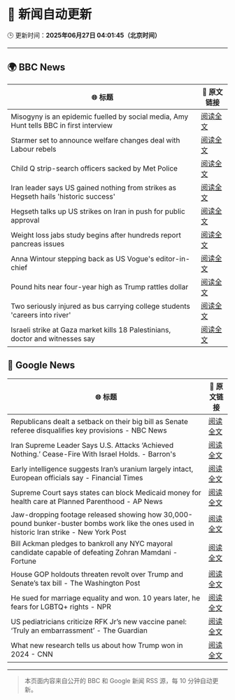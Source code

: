 # 🧠 新闻自动更新

🕒 更新时间：**2025年06月27日 04:01:45（北京时间）**

---

## 🌍 BBC News

| 🌐 标题 | 🔗 原文链接 |
|--------|-------------|
| Misogyny is an epidemic fuelled by social media, Amy Hunt tells BBC in first interview | [阅读全文](https://www.bbc.com/news/articles/c8d64z4rl5ro) |
| Starmer set to announce welfare changes deal with Labour rebels | [阅读全文](https://www.bbc.com/news/articles/cq6my6v81z4o) |
| Child Q strip-search officers sacked by Met Police | [阅读全文](https://www.bbc.com/news/articles/ce8zyjdj067o) |
| Iran leader says US gained nothing from strikes as Hegseth hails 'historic success' | [阅读全文](https://www.bbc.com/news/articles/cdjxy039ln8o) |
| Hegseth talks up US strikes on Iran in push for public approval | [阅读全文](https://www.bbc.com/news/articles/c20rd30l7l3o) |
| Weight loss jabs study begins after hundreds report pancreas issues | [阅读全文](https://www.bbc.com/news/articles/c4ged0r1n3wo) |
| Anna Wintour stepping back as US Vogue's editor-in-chief | [阅读全文](https://www.bbc.com/news/articles/cx2nerz0nn9o) |
| Pound hits near four-year high as Trump rattles dollar | [阅读全文](https://www.bbc.com/news/articles/cjrlyve8dq8o) |
| Two seriously injured as bus carrying college students 'careers into river' | [阅读全文](https://www.bbc.com/news/articles/cedgl45wqy4o) |
| Israeli strike at Gaza market kills 18 Palestinians, doctor and witnesses say | [阅读全文](https://www.bbc.com/news/articles/cly8dlzx918o) |

## 📰 Google News

| 🌐 标题 | 🔗 原文链接 |
|--------|-------------|
| Republicans dealt a setback on their big bill as Senate referee disqualifies key provisions - NBC News | [阅读全文](https://news.google.com/rss/articles/CBMivwFBVV95cUxOR0t0dlhWa0xMMEFQYndFZTRIR1Rpd2d1Mm1OTEZUSmt3MVY4QUI3ZFdjSDlta0tZYVAtSGh5RjZ3bWZFbDJDczJNcVJhUlQ3dDdqYm9yLUNNVWdtSC1IcUtxY2lpLTRqczlmS3k0aDV6WFY4OUJuQ181X21oVlkwRVR6R2s1dVlzSUtwX3Z6aXhKRmRIYWhKR0dsaWl1TU5GTjZFRGt2Qk9MYnYzWHYwMVlkQjdlMGdON3BidWdWZ9IBVkFVX3lxTE5vMFJkaWEwZUZSTU5hYWN5S0pkTnk0dXdBT0l5RmlIQkU5aVlFbGpoMXJtXzlRWDdUaThPWmRMYk81aHQwVnhDZXBnLXBuaTZDVS1Xek5n?oc=5) |
| Iran Supreme Leader Says U.S. Attacks ‘Achieved Nothing.’ Cease-Fire With Israel Holds. - Barron's | [阅读全文](https://news.google.com/rss/articles/CBMiigFBVV95cUxOcmUwbUloSm9DdV9vSHlzcXBDdWRGYlZmZTdNUnQzbkx6V2Z6bk53SF9LT0o3V3lUTWQ4VkNsdmZuVjB0WDJrNndJS3V2MXFnbmZjQVFBQXZ2emVnZHBlVGZIT1h2VnhEY3h1ajlTbUFCeXdRSm5oYUVZWmZxSzlZYnF0aDN5RGZfM1E?oc=5) |
| Early intelligence suggests Iran’s uranium largely intact, European officials say - Financial Times | [阅读全文](https://news.google.com/rss/articles/CBMicEFVX3lxTE45X3RwT0psN1NMYjR3Y19aUlVmSnFPRmRCN2xyT0NWdmF5VThvMm12LWNPa2lDcFA2SzJTZGlSUUxrV0c0SXMtUkk0S1Y2WndQWTdscHlQVmkwZkxvVmlXSkV0Uzc5aTM3NFhnVTZTVTA?oc=5) |
| Supreme Court says states can block Medicaid money for health care at Planned Parenthood - AP News | [阅读全文](https://news.google.com/rss/articles/CBMirwFBVV95cUxNV2NXZ1ZRU3EzNWZXbWw1M1Y1ME5xNTVVcDBGMGVBMVRoUWVtblRfMDhTT29pczNybnNLc05MWllobE1uSGtDZlVjcnF3N3oxVjlBRTZGbW9tTkpLek9POEdyTFNhWlAyTngtSDdiem1WMV8telRwOHhaN2FZS2lrZlhjSWlfdjNzZnQ1LWM2ZFlkeTM4R3M5eHJkMzZmOVVrcTc3SF9EWG1QN3VNeUxR?oc=5) |
| Jaw-dropping footage released showing how 30,000-pound bunker-buster bombs work like the ones used in historic Iran strike - New York Post | [阅读全文](https://news.google.com/rss/articles/CBMiwgFBVV95cUxQaEE0Q3RyRFlHS2pGNGVMcm9zNXg4OERRQkpWSzR4SUNMMlpQc29YOU43S1BPZ2txaFA2TnNCQW0ySEhYQ3JNRDVtNTM1NzgzRnZMNUVtNWM5aWdiQ0lZR0FVMERTWU9VN2ZpYmlxRVlON0ZYQjNKY0dLaFJtazhNUG5SelBhV0hFeVdHRWItQnBWZzhxX1NoX3QxbGZIeVpEOGN5YzBfcnk0d25Ra0F0dGd6X0FJTTZUaXlrQ2FBNWlWQQ?oc=5) |
| Bill Ackman pledges to bankroll any NYC mayoral candidate capable of defeating Zohran Mamdani - Fortune | [阅读全文](https://news.google.com/rss/articles/CBMinAFBVV95cUxNblE3bFBPcGdaUWxRRTZnYnpsMTdTeWFEVGMyS1BPWlE5cUYwdnpuTDFmLWwxSExfRWR4bnpwN3ZTRjFiRTUyeTFTS0ZpLXBUbnpQU1NIa2JmaW1EdUxJR3ZQUXFMdHRMS3FxTTlGREpLQ0REY0NDNVNLb1Nxa3RsQUppM1lZWnBKb0g3YnNXckJxQ3NfZndKQlpVSmc?oc=5) |
| House GOP holdouts threaten revolt over Trump and Senate’s tax bill - The Washington Post | [阅读全文](https://news.google.com/rss/articles/CBMijwFBVV95cUxOeTZuVENoTlF2eFJQeDBSRy1KODhOazlDUF93VFMwVDZtWjRsY1lzSm1UdlBncVF2ZUNZN3NRWWFyZUY2NmNOTkMxQUd1aWdVSHVweUFOc1llWnV0cm55WkJmczB0UFMyaWhVY3dPN05WWHZ4b0d3R01tTWVCUXZfMU9FR01oUTRPQk1BTVZyYw?oc=5) |
| He sued for marriage equality and won. 10 years later, he fears for LGBTQ+ rights - NPR | [阅读全文](https://news.google.com/rss/articles/CBMilwFBVV95cUxPd09HQmtKYXV5VzZjVmQyWC1PVl82S1QtWWlyeHRVekI5alFhQS1FeEt0Rkg0NVc0U2k2c0FybGVhdGRacmFURlo3R25XRDRfOXFpbVZRNEk3S0tEM0w2YTNVLUNxMzgyWm1KQ210bElYckMyYy0zSGxwZlF3a2dYWWVUMkFGZGQ2aEZqaWp0ZDI2dW9NMzM4?oc=5) |
| US pediatricians criticize RFK Jr’s new vaccine panel: ‘Truly an embarrassment’ - The Guardian | [阅读全文](https://news.google.com/rss/articles/CBMihgFBVV95cUxONTk4cEtVU3V4Y1J2UkNVWUFvY3JrenhDNDNib0U5MnhSZHZCUkhqQXdhZkFfbFpGdVIwS1pvWndYenQxWERXd0plV1AyTGpNZ3lIVm92a1JydDdmbmNPcDhZc1RaZm44Q3kzNDRuNDhYQzY4d2VRQVV2dkhhQmNzYTRLbGJfZw?oc=5) |
| What new research tells us about how Trump won in 2024 - CNN | [阅读全文](https://news.google.com/rss/articles/CBMidkFVX3lxTFB5MEFsRkQ5NXA0NjI2aGZEMWxwdWI4Q1FRcmU1REtDRmJFNFliQ1A0dXBoZmVZdEJKYmVrX2FnMEVTc2R5N2YxWWZVNU5QWHdyZG0xWmsxXzFGUEJyc1p5R2NpZ0VNdkVxUUI4R2hzOUxZa0RaeVHSAXtBVV95cUxOTkhZYkZpQU56ZVh3Y3RianhFaGZmbkVqQlI2SV9yVVpsbklmd1N6UkFIcWkzM096UHE3SjZwWEJZU0Zta3VJQ21fN3VTTFdQWWM4Wl9rcW1lbE5JSTRUMEtkSm1RY2FOYzRJbkF0cTYwYzJsRW5mU2Q2czA?oc=5) |

---
> 本页面内容来自公开的 BBC 和 Google 新闻 RSS 源，每 10 分钟自动更新。
